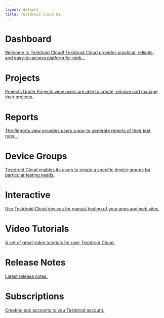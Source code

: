 ```yaml
---
layout: default
title: Testdroid Cloud UI
---
```



# Dashboard

[Welcome to Testdroid Cloud! Testdroid Cloud provides practical,
reliable, and easy-to-access platform for mob...](dashboard.html)

# Projects

[Projects Under Projects view users are able to create, remove and
manage their projects.](projects.html)

# Reports

[The Reports view provides users a way to generate reports of
their test runs...](reports.html)

# Device Groups

[Testdroid Cloud enables its users to create a specific device groups
for particular testing needs.](device_groups.html)

# Interactive

[Use Testdroid Cloud devices for manual testing of your apps and web sites.](interactive.html)

# Video Tutorials

[A set of great video tutorials for user Testdroid Cloud.](video_tutorials.html)

# Release Notes

[Latest release notes.](release_notes.html)

# Subscriptions

[Creating sub accounts to you Testdroid account.](subscriptions.html)
